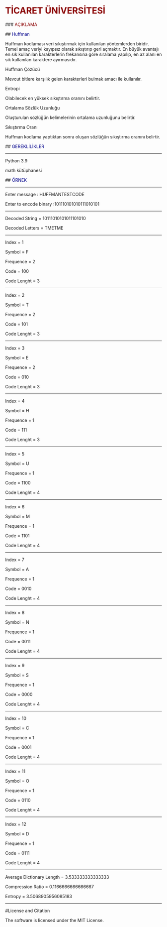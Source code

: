 # <span style="color: darkred"> TİCARET ÜNİVERSİTESİ </span> 

###<span style="color: darkred"> AÇIKLAMA  </span>

##<span style="color: darkblue"> Huffman  </span>

 Huffman kodlaması veri sıkıştırmak için kullanılan yöntemlerden biridir.
 Temel amaç veriyi kayıpsız olarak sıkıştırıp geri açmaktır.
 En büyük avantajı en sık kullanılan karakterlerin frekansına göre sıralama yapılıp, 
en az alanı en sık kullanılan karaktere ayırmasıdır.

Huffman Çözücü

 Mevcut bitlere karşılık gelen karakterleri bulmak amacı ile kullanılır.
 
Entropi

 Olabilecek en yüksek sıkıştırma oranını belirtir.

Ortalama Sözlük Uzunluğu

 Oluşturulan sözlüğün kelimelerinin ortalama uzunluğunu belirtir.

Sıkıştırma Oranı

 Huffman kodlama yaptıktan sonra oluşan sözlüğün sıkıştırma oranını belirtir.

##<span style="color: darkblue"> GEREKLİLİKLER  </span>


--------------------------------------------------


Python 3.9

math kütüphanesi 


##<span style="color: darkblue"> ÖRNEK  </span>

--------------------------------------------------

Enter message : HUFFMANTESTCODE

Enter to encode binary :101110101010111010101

--------------------------------------------------

Decoded String =  10111010101011101010

Decoded Letters =  TMETME

--------------------------------------------------

Index =  1

Symbol =  F

Frequence =  2

Code =  100

Code Lenght =  3

--------------------------------------------------

Index =  2

Symbol =  T

Frequence =  2

Code =  101

Code Lenght =  3

--------------------------------------------------

Index =  3

Symbol =  E

Frequence =  2

Code =  010

Code Lenght =  3

--------------------------------------------------

Index =  4

Symbol =  H

Frequence =  1

Code =  111

Code Lenght =  3

--------------------------------------------------

Index =  5

Symbol =  U

Frequence =  1

Code =  1100

Code Lenght =  4

--------------------------------------------------

Index =  6

Symbol =  M

Frequence =  1

Code =  1101

Code Lenght =  4


--------------------------------------------------

Index =  7

Symbol =  A

Frequence =  1

Code =  0010

Code Lenght =  4

--------------------------------------------------

Index =  8

Symbol =  N

Frequence =  1

Code =  0011

Code Lenght =  4

--------------------------------------------------

Index =  9

Symbol =  S

Frequence =  1

Code =  0000

Code Lenght =  4

--------------------------------------------------

Index =  10

Symbol =  C

Frequence =  1

Code =  0001

Code Lenght =  4

--------------------------------------------------

Index =  11

Symbol =  O

Frequence =  1

Code =  0110

Code Lenght =  4

--------------------------------------------------

Index =  12

Symbol =  D

Frequence =  1

Code =  0111

Code Lenght =  4

--------------------------------------------------

Average Dictionary Length =  3.533333333333333

Compression Ratio =  0.1166666666666667

Entropy =  3.5068905956085183

--------------------------------------------------


#License and Citation

The software is licensed under the MIT License.



